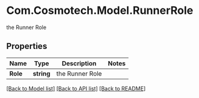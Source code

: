 # Com.Cosmotech.Model.RunnerRole
the Runner Role

## Properties

Name | Type | Description | Notes
------------ | ------------- | ------------- | -------------
**Role** | **string** | the Runner Role | 

[[Back to Model list]](../README.md#documentation-for-models) [[Back to API list]](../README.md#documentation-for-api-endpoints) [[Back to README]](../README.md)

